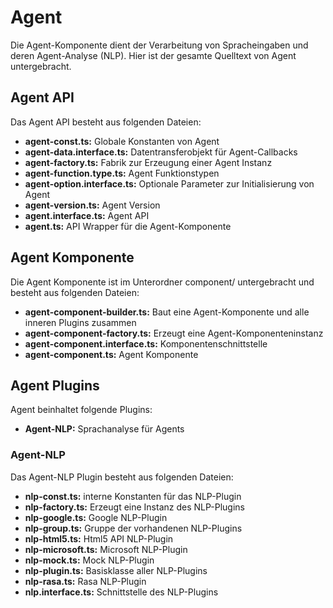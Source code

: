 # Agent

Die Agent-Komponente dient der Verarbeitung von Spracheingaben und deren Agent-Analyse (NLP).
Hier ist der gesamte Quelltext von Agent untergebracht.


## Agent API

Das Agent API besteht aus folgenden Dateien:

* **agent-const.ts:** Globale Konstanten von Agent
* **agent-data.interface.ts:** Datentransferobjekt für Agent-Callbacks 
* **agent-factory.ts:** Fabrik zur Erzeugung einer Agent Instanz
* **agent-function.type.ts:** Agent Funktionstypen
* **agent-option.interface.ts:** Optionale Parameter zur Initialisierung von Agent
* **agent-version.ts:** Agent Version
* **agent.interface.ts:** Agent API 
* **agent.ts:** API Wrapper für die Agent-Komponente


## Agent Komponente

Die Agent Komponente ist im Unterordner component/ untergebracht und besteht aus folgenden Dateien:

* **agent-component-builder.ts:** Baut eine Agent-Komponente und alle inneren Plugins zusammen
* **agent-component-factory.ts:** Erzeugt eine Agent-Komponenteninstanz
* **agent-component.interface.ts:** Komponentenschnittstelle
* **agent-component.ts:** Agent Komponente


## Agent Plugins

Agent beinhaltet folgende Plugins:

* **Agent-NLP:** Sprachanalyse für Agents


### Agent-NLP

Das Agent-NLP Plugin besteht aus folgenden Dateien:

* **nlp-const.ts:** interne Konstanten für das NLP-Plugin
* **nlp-factory.ts:** Erzeugt eine Instanz des NLP-Plugins
* **nlp-google.ts:** Google NLP-Plugin
* **nlp-group.ts:** Gruppe der vorhandenen NLP-Plugins
* **nlp-html5.ts:** Html5 API NLP-Plugin
* **nlp-microsoft.ts:** Microsoft NLP-Plugin
* **nlp-mock.ts:** Mock NLP-Plugin
* **nlp-plugin.ts:** Basisklasse aller NLP-Plugins
* **nlp-rasa.ts:** Rasa NLP-Plugin
* **nlp.interface.ts:** Schnittstelle des NLP-Plugins
